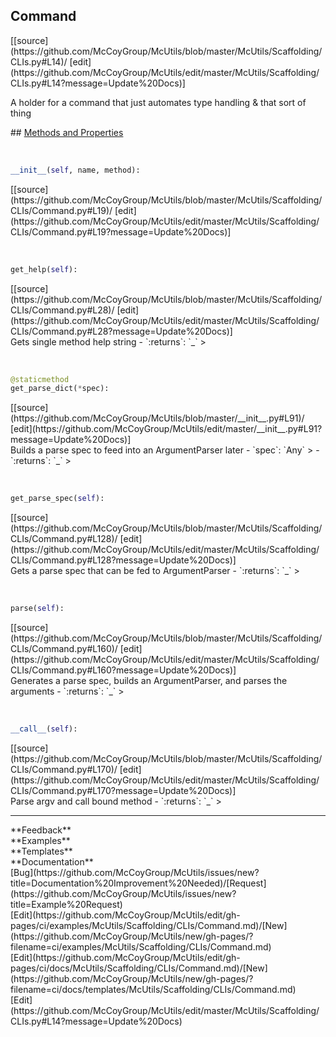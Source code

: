 ## <a id="McUtils.McUtils.Scaffolding.CLIs.Command">Command</a> 

<div class="docs-source-link" markdown="1">
[[source](https://github.com/McCoyGroup/McUtils/blob/master/McUtils/Scaffolding/CLIs.py#L14)/
[edit](https://github.com/McCoyGroup/McUtils/edit/master/McUtils/Scaffolding/CLIs.py#L14?message=Update%20Docs)]
</div>

A holder for a command that just automates type handling &
that sort of thing







<div class="collapsible-section">
 <div class="collapsible-section collapsible-section-header" markdown="1">
## <a class="collapse-link" data-toggle="collapse" href="#methods" markdown="1"> Methods and Properties</a> <a class="float-right" data-toggle="collapse" href="#methods"><i class="fa fa-chevron-down"></i></a>
 </div>
 <div class="collapsible-section collapsible-section-body collapse show" id="methods" markdown="1">
 
<a id="McUtils.McUtils.Scaffolding.CLIs.Command.__init__" class="docs-object-method">&nbsp;</a> 
```python
__init__(self, name, method): 
```
<div class="docs-source-link" markdown="1">
[[source](https://github.com/McCoyGroup/McUtils/blob/master/McUtils/Scaffolding/CLIs/Command.py#L19)/
[edit](https://github.com/McCoyGroup/McUtils/edit/master/McUtils/Scaffolding/CLIs/Command.py#L19?message=Update%20Docs)]
</div>


<a id="McUtils.McUtils.Scaffolding.CLIs.Command.get_help" class="docs-object-method">&nbsp;</a> 
```python
get_help(self): 
```
<div class="docs-source-link" markdown="1">
[[source](https://github.com/McCoyGroup/McUtils/blob/master/McUtils/Scaffolding/CLIs/Command.py#L28)/
[edit](https://github.com/McCoyGroup/McUtils/edit/master/McUtils/Scaffolding/CLIs/Command.py#L28?message=Update%20Docs)]
</div>
Gets single method help string
  - `:returns`: `_`
    >


<a id="McUtils.McUtils.Scaffolding.CLIs.Command.get_parse_dict" class="docs-object-method">&nbsp;</a> 
```python
@staticmethod
get_parse_dict(*spec): 
```
<div class="docs-source-link" markdown="1">
[[source](https://github.com/McCoyGroup/McUtils/blob/master/__init__.py#L91)/
[edit](https://github.com/McCoyGroup/McUtils/edit/master/__init__.py#L91?message=Update%20Docs)]
</div>
Builds a parse spec to feed into an ArgumentParser later
  - `spec`: `Any`
    > 
  - `:returns`: `_`
    >


<a id="McUtils.McUtils.Scaffolding.CLIs.Command.get_parse_spec" class="docs-object-method">&nbsp;</a> 
```python
get_parse_spec(self): 
```
<div class="docs-source-link" markdown="1">
[[source](https://github.com/McCoyGroup/McUtils/blob/master/McUtils/Scaffolding/CLIs/Command.py#L128)/
[edit](https://github.com/McCoyGroup/McUtils/edit/master/McUtils/Scaffolding/CLIs/Command.py#L128?message=Update%20Docs)]
</div>
Gets a parse spec that can be fed to ArgumentParser
  - `:returns`: `_`
    >


<a id="McUtils.McUtils.Scaffolding.CLIs.Command.parse" class="docs-object-method">&nbsp;</a> 
```python
parse(self): 
```
<div class="docs-source-link" markdown="1">
[[source](https://github.com/McCoyGroup/McUtils/blob/master/McUtils/Scaffolding/CLIs/Command.py#L160)/
[edit](https://github.com/McCoyGroup/McUtils/edit/master/McUtils/Scaffolding/CLIs/Command.py#L160?message=Update%20Docs)]
</div>
Generates a parse spec, builds an ArgumentParser, and parses the arguments
  - `:returns`: `_`
    >


<a id="McUtils.McUtils.Scaffolding.CLIs.Command.__call__" class="docs-object-method">&nbsp;</a> 
```python
__call__(self): 
```
<div class="docs-source-link" markdown="1">
[[source](https://github.com/McCoyGroup/McUtils/blob/master/McUtils/Scaffolding/CLIs/Command.py#L170)/
[edit](https://github.com/McCoyGroup/McUtils/edit/master/McUtils/Scaffolding/CLIs/Command.py#L170?message=Update%20Docs)]
</div>
Parse argv and call bound method
  - `:returns`: `_`
    >
 </div>
</div>












---


<div markdown="1" class="text-secondary">
<div class="container">
  <div class="row">
   <div class="col" markdown="1">
**Feedback**   
</div>
   <div class="col" markdown="1">
**Examples**   
</div>
   <div class="col" markdown="1">
**Templates**   
</div>
   <div class="col" markdown="1">
**Documentation**   
</div>
   <div class="col" markdown="1">
   
</div>
   <div class="col" markdown="1">
   
</div>
   <div class="col" markdown="1">
   
</div>
</div>
  <div class="row">
   <div class="col" markdown="1">
[Bug](https://github.com/McCoyGroup/McUtils/issues/new?title=Documentation%20Improvement%20Needed)/[Request](https://github.com/McCoyGroup/McUtils/issues/new?title=Example%20Request)   
</div>
   <div class="col" markdown="1">
[Edit](https://github.com/McCoyGroup/McUtils/edit/gh-pages/ci/examples/McUtils/Scaffolding/CLIs/Command.md)/[New](https://github.com/McCoyGroup/McUtils/new/gh-pages/?filename=ci/examples/McUtils/Scaffolding/CLIs/Command.md)   
</div>
   <div class="col" markdown="1">
[Edit](https://github.com/McCoyGroup/McUtils/edit/gh-pages/ci/docs/McUtils/Scaffolding/CLIs/Command.md)/[New](https://github.com/McCoyGroup/McUtils/new/gh-pages/?filename=ci/docs/templates/McUtils/Scaffolding/CLIs/Command.md)   
</div>
   <div class="col" markdown="1">
[Edit](https://github.com/McCoyGroup/McUtils/edit/master/McUtils/Scaffolding/CLIs.py#L14?message=Update%20Docs)   
</div>
   <div class="col" markdown="1">
   
</div>
   <div class="col" markdown="1">
   
</div>
   <div class="col" markdown="1">
   
</div>
</div>
</div>
</div>